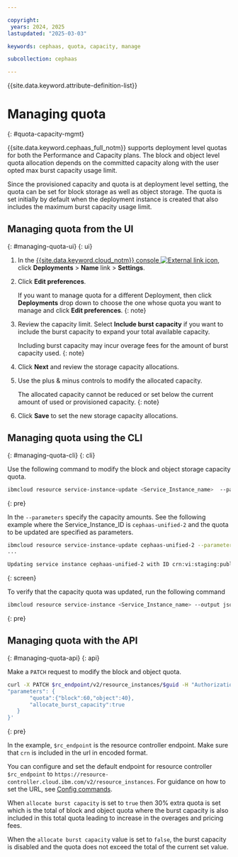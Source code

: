 ```yaml
---

copyright:
 years: 2024, 2025
lastupdated: "2025-03-03"

keywords: cephaas, quota, capacity, manage

subcollection: cephaas

---
```

{{site.data.keyword.attribute-definition-list}}


# Managing quota
{: #quota-capacity-mgmt}

{{site.data.keyword.cephaas_full_notm}} supports deployment level quotas for both the Performance and Capacity plans. The block and object level quota allocation depends on the committed capacity along with the user opted max burst capacity usage limit.

Since the provisioned capacity and quota is at deployment level setting, the quota can be set for block storage as well as object storage. The quota is set initially by default when the deployment instance is created that also includes the maximum burst capacity usage limit.

## Managing quota from the UI
{: #managing-quota-ui}
{: ui}

1. In the [{{site.data.keyword.cloud_notm}} console ![External link icon](../icons/launch-glyph.svg "External link icon")](https://{DomainName}/software-defined-storage), click **Deployments** > **Name** link > **Settings**.

1. Click **Edit preferences**.

    If you want to manage quota for a different Deployment, then click **Deployments** drop down to choose the one whose quota you want to manage and click **Edit preferences**.
    {: note}

1. Review the capacity limit. Select **Include burst capacity** if you want to include the burst capacity to expand your total available capacity.

    Including burst capacity may incur overage fees for the amount of burst capacity used.
    {: note}

1. Click **Next** and review the storage capacity allocations.

1. Use the plus & minus controls to modify the allocated capacity.

    The allocated capacity cannot be reduced or set below the current amount of used or provisioned capacity.
    {: note}

1. Click **Save** to set the new storage capacity allocations.


## Managing quota using the CLI
{: #managing-quota-cli}
{: cli}

Use the following command to modify the block and object storage capacity quota.

```sh
ibmcloud resource service-instance-update <Service_Instance_name>  --parameters '{"quota": {"block": <n>, "object": <n>}, "allocate_burst_capacity": <bool>}'
```
{: pre}

In the `--parameters` specify the capacity amounts. See the following example where the Service_Instance_ID is `cephaas-unified-2` and the quota to be updated are specified as parameters.

```bash
ibmcloud resource service-instance-update cephaas-unified-2 --parameters `{"quota": {"block": 60, "object": 40}, "allocate_burst_capacity":"true"}`
...

Updating service instance cephaas-unified-2 with ID crn:vi:staging:public:software-defined-storage:us-south:a/7a30fdf....:: is updated successfully
```
{: screen}

To verify that the capacity quota was updated, run the following command

```sh
ibmcloud resource service-instance <Service_Instance_name> --output json
```
{: pre}





## Managing quota with the API
{: #managing-quota-api}
{: api}

Make a `PATCH` request to modify the block and object quota.

```sh
curl -X PATCH $rc_endpoint/v2/resource_instances/$guid -H "Authorization: Bearer $IAM_TOKEN" -H 'Content-Type: application/json' -d '{
"parameters": {
       "quota":{"block":60,"object":40},
       "allocate_burst_capacity":true
   }
}'
```
{: pre}

In the example, `$rc_endpoint` is the resource controller endpoint. Make sure that `crn` is included in the url in encoded format.

You can configure and set the default endpoint for resource controller `$rc_endpoint` to `https://resource-controller.cloud.ibm.com/v2/resource_instances`. For guidance on how to set the URL, see [Config commands](/docs/cephaas?topic=cephaas-ic-sds-cli-reference&interface=cli#ic-config-commands).

When `allocate burst capacity` is set to `true` then 30% extra quota is set which is the total of block and object quota where the burst capacity is also included in this total quota leading to increase in the overages and pricing fees.

When the `allocate burst capacity` value is set to `false`, the burst capacity is disabled and the quota does not exceed the total of the current set value.
